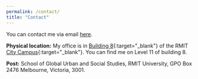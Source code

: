 ```yaml
---
permalink: /contact/
title: "Contact"
---
```


You can contact me via email [here](mailto:ascelin.gordon@rmit.edu.au).

**Physical location:** My office is in [Building 8](https://goo.gl/maps/NKJua22D8LzVUgwY6){:target="_blank"} of the RMIT [City Campus](https://www.rmit.edu.au/about/our-locations-and-facilities/locations/melbourne-city-campus){:target="_blank"}. You can find me on Level 11 of building 8.

**Post:** School of Global Urban and Social Studies, RMIT University, GPO Box 2476 Melbourne, Victoria, 3001. 

